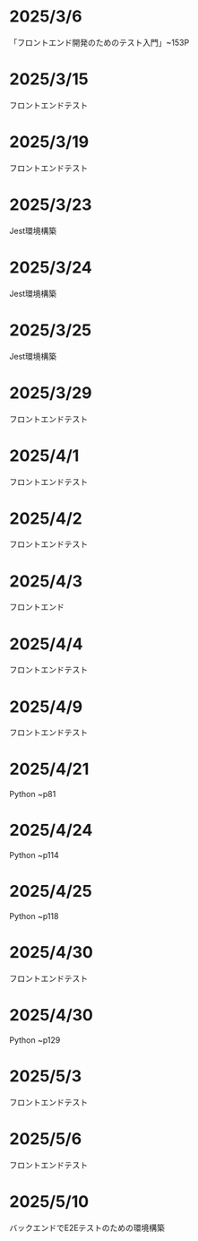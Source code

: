 # 2025/3/6
「フロントエンド開発のためのテスト入門」~153P

# 2025/3/15
フロントエンドテスト

# 2025/3/19
フロントエンドテスト

# 2025/3/23
Jest環境構築

# 2025/3/24
Jest環境構築

# 2025/3/25
Jest環境構築

# 2025/3/29
フロントエンドテスト

# 2025/4/1
フロントエンドテスト

# 2025/4/2
フロントエンドテスト

# 2025/4/3
フロントエンド

# 2025/4/4
フロントエンドテスト

# 2025/4/9
フロントエンドテスト

# 2025/4/21
Python ~p81

# 2025/4/24
Python ~p114

# 2025/4/25
Python ~p118

# 2025/4/30
フロントエンドテスト

# 2025/4/30
Python ~p129

# 2025/5/3
フロントエンドテスト

# 2025/5/6
フロントエンドテスト

# 2025/5/10
バックエンドでE2Eテストのための環境構築
